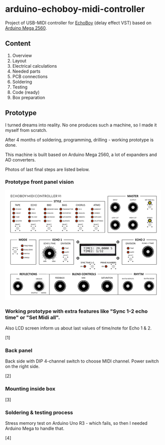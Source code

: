 # arduino-echoboy-midi-controller
Project of USB-MIDI controller for [EchoBoy](https://www.soundtoys.com/product/echoboy/) (delay effect VST) based on [Arduino Mega 2560](https://www.arduino.cc/en/Guide/ArduinoMega2560).

## Content

1. Overview
2. Layout
3. Electrical calculations
3. Needed parts
4. PCB connections
5. Soldering
6. Testing
7. Code (ready)
8. Box preparation

## Prototype

I turned dreams into reality. No one produces such a machine, so I made it myself from scratch.

After 4 months of soldering, programming, drilling - working prototype is done.

This machine is built based on Arduino Mega 2560, a lot of expanders and AD converters.

Photos of last final steps are listed below. 

### Prototype front panel vision

![FrontPanel](images/0.png?raw=true "FrontPanel")

### Working prototype with extra features like "Sync 1-2 echo time" or "Set Midi all".

Also LCD screen inform us about last values of time/note for Echo 1 & 2.

[1]

### Back panel

Back side with DIP 4-channel switch to choose MIDI channel. Power switch on the right side.

[2]

### Mounting inside box

[3]

### Soldering & testing process 

Stress memory test on Arduino Uno R3 - which fails, so then I needed Arduino Mega to handle that.

[4]
